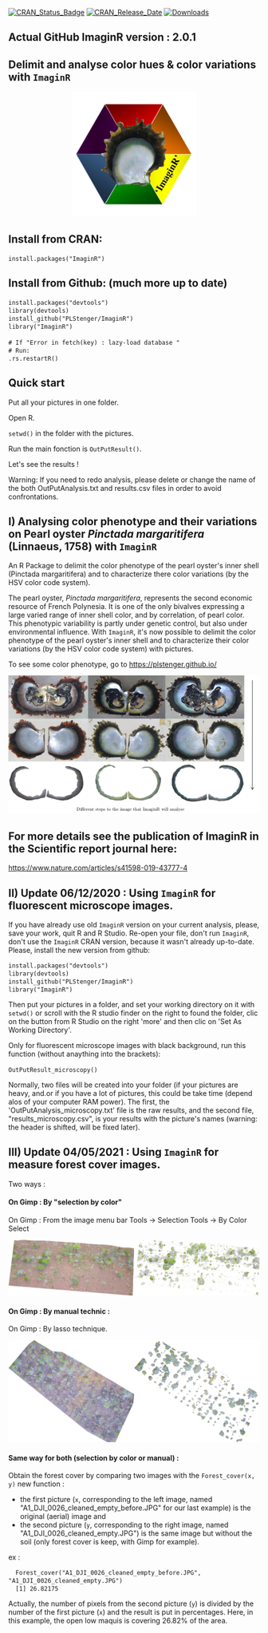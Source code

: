 
[![CRAN_Status_Badge](https://www.r-pkg.org/badges/version/ImaginR)](https://cran.r-project.org/package=ImaginR) [![CRAN_Release_Date](https://www.r-pkg.org/badges/ago/ImaginR)](https://cran.r-project.org/package=ImaginR)
[![Downloads](https://cranlogs.r-pkg.org/badges/grand-total/ImaginR)](https://cran.r-project.org/package=ImaginR)

## Actual GitHub ImaginR version : 2.0.1

## Delimit and analyse color hues & color variations with `ImaginR`

<div align="center">
<img src="https://github.com/PLStenger/ImaginR/blob/master/logo_imaginr.png" width="250" height="250">
</div>

## Install from CRAN:
`install.packages("ImaginR")`

## Install from Github: (much more up to date)

    install.packages("devtools")
    library(devtools)
    install_github("PLStenger/ImaginR")
    library("ImaginR")

    # If "Error in fetch(key) : lazy-load database "
    # Run:
    .rs.restartR()


## Quick start
Put all your pictures in one folder. 

Open R. 

`setwd()` in the folder with the pictures.

Run the main fonction is `OutPutResult()`. 

Let's see the results !

Warning: If you need to redo analysis, please delete or change the name of the both OutPutAnalysis.txt and results.csv files in order to avoid confrontations.


## I) Analysing color phenotype and their variations on Pearl oyster *Pinctada margaritifera* (Linnaeus, 1758) with `ImaginR`
An R Package to delimit the color phenotype of the pearl oyster's inner shell (Pinctada margaritifera) and to characterize there color variations (by the HSV color code system).

The pearl oyster, *Pinctada margaritifera*, represents the second economic resource of French Polynesia.
It is one of the only bivalves expressing a large varied range of inner shell color, and by correlation, of pearl color.
This phenotypic variability is partly under genetic control, but also under environmental influence.
With `ImaginR`, it's now possible to delimit the color phenotype of the pearl oyster's inner shell and to characterize their color variations (by the HSV color code system) with pictures.

To see some color phenotype, go to https://plstenger.github.io/

![alt tag](https://github.com/PLStenger/ImaginR/blob/master/pmarg.png)

## For more details see the publication of ImaginR in the Scientific report journal here:
https://www.nature.com/articles/s41598-019-43777-4


## II) Update 06/12/2020 : Using `ImaginR` for fluorescent microscope images.

If you have already use old `ImaginR` version on your current analysis, please, save your work, quit R and R Studio. Re-open your file, don't run `ImaginR`, don't use the `ImaginR` CRAN version, because it wasn't already up-to-date. Please, install the new version from github:

    install.packages("devtools")
    library(devtools)
    install_github("PLStenger/ImaginR")
    library("ImaginR")

Then put your pictures in a folder, and set your working directory on it with `setwd()` or scroll with the R studio finder on the right to found the folder, clic on the button from R Studio on the right 'more' and then clic on 'Set As Working Directory'.

Only for fluorescent microscope images with black background, run this function (without anaything into the brackets):

`OutPutResult_microscopy()`

Normally, two files will be created into your folder (if your pictures are heavy, and.or if you have a lot of pictures, this could be take time (depend alos of your computer RAM power).
The first, the 'OutPutAnalysis_microscopy.txt' file is the raw results, and the second file, "results_microscopy.csv", is your results with the picture's names (warning: the header is shifted, will be fixed later).

## III) Update 04/05/2021 : Using `ImaginR` for measure forest cover images.

Two ways :

#### On Gimp : By "selection by color"

On Gimp : From the image menu bar Tools → Selection Tools → By Color Select

![alt tag](https://github.com/PLStenger/ImaginR/blob/master/forest_cover_02.png)


#### On Gimp : By manual technic :

On Gimp : By lasso technique.

![alt tag](https://github.com/PLStenger/ImaginR/blob/master/forest_cover.png)

#### Same way for both (selection by color or manual) :

Obtain the forest cover by comparing two images with the `Forest_cover(x, y)` new function :
- the first picture (`x`, corresponding to the left image, named "A1_DJI_0026_cleaned_empty_before.JPG" for our last example) is the original (aerial) image and 
- the second picture (`y`, corresponding to the right image, named "A1_DJI_0026_cleaned_empty.JPG") is the same image but without the soil (only forest cover is keep, with Gimp for example).

ex : 

      Forest_cover("A1_DJI_0026_cleaned_empty_before.JPG", "A1_DJI_0026_cleaned_empty.JPG")
      [1] 26.82175

Actually, the number of pixels from the second picture (`y`) is divided by the number of the first picture (`x`) and the result is put in percentages.
Here, in this example, the open low maquis is covering 26.82% of the area.

